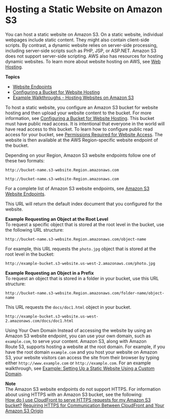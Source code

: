 # Hosting a Static Website on Amazon S3<a name="WebsiteHosting"></a>

You can host a static website on Amazon S3\. On a static website, individual webpages include static content\. They might also contain client\-side scripts\. By contrast, a dynamic website relies on server\-side processing, including server\-side scripts such as PHP, JSP, or ASP\.NET\. Amazon S3 does not support server\-side scripting\. AWS also has resources for hosting dynamic websites\. To learn more about website hosting on AWS, see [Web Hosting](https://aws.amazon.com/websites/)\. 

**Topics**
+ [Website Endpoints](WebsiteEndpoints.md)
+ [Configuring a Bucket for Website Hosting](HowDoIWebsiteConfiguration.md)
+ [Example Walkthroughs \- Hosting Websites on Amazon S3](hosting-websites-on-s3-examples.md)

To host a static website, you configure an Amazon S3 bucket for website hosting and then upload your website content to the bucket\. For more information, see [Configuring a Bucket for Website Hosting](HowDoIWebsiteConfiguration.md)\. This bucket must have public read access\. It is intentional that everyone in the world will have read access to this bucket\. To learn how to configure public read access for your bucket, see [Permissions Required for Website Access](WebsiteAccessPermissionsReqd.md)\. The website is then available at the AWS Region\-specific website endpoint of the bucket\. 

Depending on your Region, Amazon S3 website endpoints follow one of these two formats:

```
http://bucket-name.s3-website.Region.amazonaws.com
```

```
http://bucket-name.s3-website-Region.amazonaws.com
```

For a complete list of Amazon S3 website endpoints, see [Amazon S3 Website Endpoints](https://docs.aws.amazon.com/general/latest/gr/s3.html#s3_website_region_endpoints)\.

This URL will return the default index document that you configured for the website\.

**Example Requesting an Object at the Root Level**  
To request a specific object that is stored at the root level in the bucket, use the following URL structure:  

```
http://bucket-name.s3-website.Region.amazonaws.com/object-name
```
For example, this URL requests the `photo.jpg` object that is stored at the root level in the bucket:  

```
http://example-bucket.s3-website.us-west-2.amazonaws.com/photo.jpg
```

**Example Requesting an Object in a Prefix**  
To request an object that is stored in a folder in your bucket, use this URL structure:  

```
http://bucket-name.s3-website.Region.amazonaws.com/folder-name/object-name
```
This URL requests the `docs/doc1.html` object in your bucket\.   

```
http://example-bucket.s3-website.us-west-2.amazonaws.com/docs/doc1.html
```

Using Your Own Domain Instead of accessing the website by using an Amazon S3 website endpoint, you can use your own domain, such as `example.com`, to serve your content\. Amazon S3, along with Amazon Route 53, supports hosting a website at the root domain\. For example, if you have the root domain `example.com` and you host your website on Amazon S3, your website visitors can access the site from their browser by typing either `http://www.example.com` or `http://example.com`\. For an example walkthrough, see [Example: Setting Up a Static Website Using a Custom Domain](website-hosting-custom-domain-walkthrough.md)\. 

**Note**  
The Amazon S3 website endpoints do not support HTTPS\. For information about using HTTPS with an Amazon S3 bucket, see the following:   
[How do I use CloudFront to serve HTTPS requests for my Amazon S3 bucket?](https://aws.amazon.com/premiumsupport/knowledge-center/cloudfront-https-requests-s3)
[Requiring HTTPS for Communication Between CloudFront and Your Amazon S3 Origin](https://docs.aws.amazon.com/AmazonCloudFront/latest/DeveloperGuide/using-https-cloudfront-to-s3-origin.html)